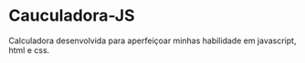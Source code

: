 # Cauculadora-JS
Calculadora desenvolvida para aperfeiçoar minhas habilidade em  javascript, html e css. 
